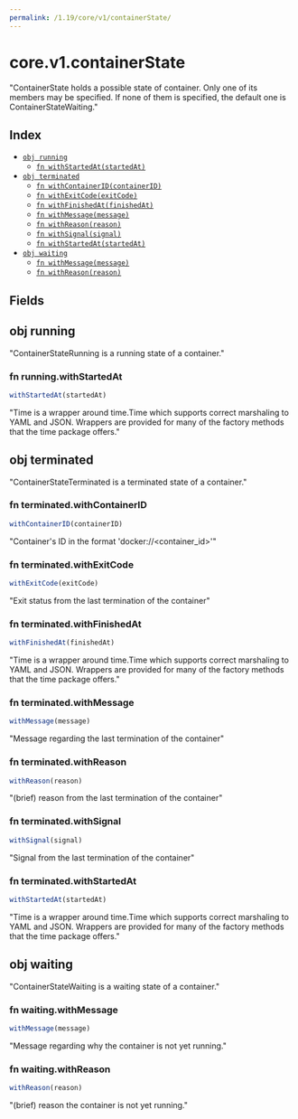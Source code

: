 ```yaml
---
permalink: /1.19/core/v1/containerState/
---
```


# core.v1.containerState

"ContainerState holds a possible state of container. Only one of its members may be specified. If none of them is specified, the default one is ContainerStateWaiting."

## Index

* [`obj running`](#obj-running)
  * [`fn withStartedAt(startedAt)`](#fn-runningwithstartedat)
* [`obj terminated`](#obj-terminated)
  * [`fn withContainerID(containerID)`](#fn-terminatedwithcontainerid)
  * [`fn withExitCode(exitCode)`](#fn-terminatedwithexitcode)
  * [`fn withFinishedAt(finishedAt)`](#fn-terminatedwithfinishedat)
  * [`fn withMessage(message)`](#fn-terminatedwithmessage)
  * [`fn withReason(reason)`](#fn-terminatedwithreason)
  * [`fn withSignal(signal)`](#fn-terminatedwithsignal)
  * [`fn withStartedAt(startedAt)`](#fn-terminatedwithstartedat)
* [`obj waiting`](#obj-waiting)
  * [`fn withMessage(message)`](#fn-waitingwithmessage)
  * [`fn withReason(reason)`](#fn-waitingwithreason)

## Fields

## obj running

"ContainerStateRunning is a running state of a container."

### fn running.withStartedAt

```ts
withStartedAt(startedAt)
```

"Time is a wrapper around time.Time which supports correct marshaling to YAML and JSON.  Wrappers are provided for many of the factory methods that the time package offers."

## obj terminated

"ContainerStateTerminated is a terminated state of a container."

### fn terminated.withContainerID

```ts
withContainerID(containerID)
```

"Container's ID in the format 'docker://<container_id>'"

### fn terminated.withExitCode

```ts
withExitCode(exitCode)
```

"Exit status from the last termination of the container"

### fn terminated.withFinishedAt

```ts
withFinishedAt(finishedAt)
```

"Time is a wrapper around time.Time which supports correct marshaling to YAML and JSON.  Wrappers are provided for many of the factory methods that the time package offers."

### fn terminated.withMessage

```ts
withMessage(message)
```

"Message regarding the last termination of the container"

### fn terminated.withReason

```ts
withReason(reason)
```

"(brief) reason from the last termination of the container"

### fn terminated.withSignal

```ts
withSignal(signal)
```

"Signal from the last termination of the container"

### fn terminated.withStartedAt

```ts
withStartedAt(startedAt)
```

"Time is a wrapper around time.Time which supports correct marshaling to YAML and JSON.  Wrappers are provided for many of the factory methods that the time package offers."

## obj waiting

"ContainerStateWaiting is a waiting state of a container."

### fn waiting.withMessage

```ts
withMessage(message)
```

"Message regarding why the container is not yet running."

### fn waiting.withReason

```ts
withReason(reason)
```

"(brief) reason the container is not yet running."
